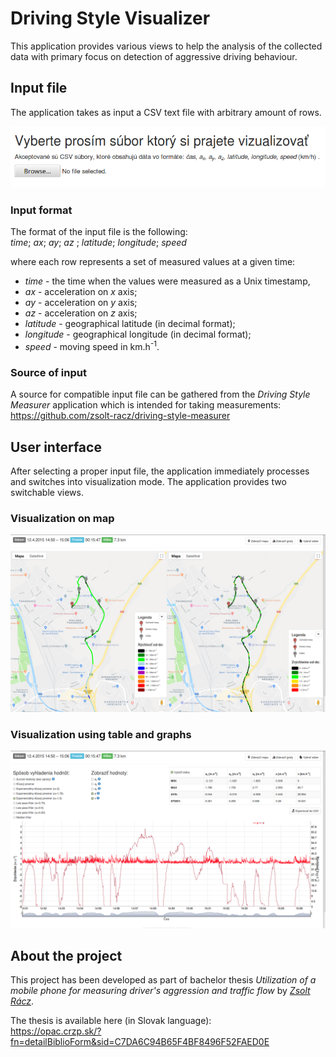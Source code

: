# Driving Style Visualizer

This application provides various views to help the analysis of the collected data with primary focus on detection of aggressive driving behaviour.

## Input file
The application takes as input a CSV text file with arbitrary amount of rows.

![Input](./doc/input.png)
 
### Input format
The format of the input file is the following:<br />
_time_; _ax_; _ay_; _az_ ; _latitude_; _longitude_; _speed_

where each row represents a set of measured values at a given time:
- _time_  - the time when the values were measured as a Unix timestamp,
- _ax_ - acceleration on _x_ axis;
- _ay_ - acceleration on _y_ axis;
- _az_ - acceleration on _z_ axis;
- _latitude_ - geographical latitude (in decimal format);
- _longitude_ - geographical longitude (in decimal format);
- _speed_ - moving speed in km.h<sup>-1</sup>. 

### Source of input
A source for compatible input file can be gathered from the _Driving Style Measurer_ application which is intended for taking measurements:<br />
https://github.com/zsolt-racz/driving-style-measurer

## User interface
After selecting a proper input file, the application immediately processes and switches into visualization mode. The application provides two switchable views.

### Visualization on map

![GitHub Logo](./doc/screenshot1.png)

### Visualization using table and graphs

![GitHub Logo](./doc/screenshot2.png)

## About the project
This project has been developed as part of bachelor thesis _Utilization of a mobile phone for measuring driver's aggression and traffic flow_ by [_Zsolt Rácz_](https://zsoltracz.com/).

The thesis is available here (in Slovak language):<br/>
https://opac.crzp.sk/?fn=detailBiblioForm&sid=C7DA6C94B65F4BF8496F52FAED0E

